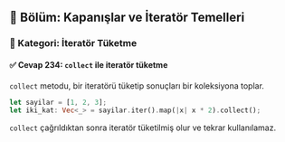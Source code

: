 ## 📘 Bölüm: Kapanışlar ve İteratör Temelleri  
### 🔹 Kategori: İteratör Tüketme  
#### ✅ Cevap 234: `collect` ile iteratör tüketme

`collect` metodu, bir iteratörü tüketip sonuçları bir koleksiyona toplar.

```rust
let sayilar = [1, 2, 3];
let iki_kat: Vec<_> = sayilar.iter().map(|x| x * 2).collect();
```

`collect` çağrıldıktan sonra iteratör tüketilmiş olur ve tekrar kullanılamaz.
